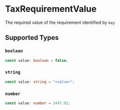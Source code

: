 # TaxRequirementValue

The required value of the requirement identified by `key`


## Supported Types

### `boolean`

```typescript
const value: boolean = false;
```

### `string`

```typescript
const value: string = "<value>";
```

### `number`

```typescript
const value: number = 3447.02;
```

